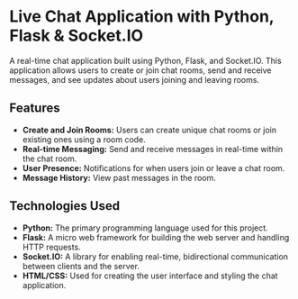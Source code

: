 # Live Chat Application with Python, Flask & Socket.IO

A real-time chat application built using Python, Flask, and Socket.IO. This application allows users to create or join chat rooms, send and receive messages, and see updates about users joining and leaving rooms.

## Features

- **Create and Join Rooms:** Users can create unique chat rooms or join existing ones using a room code.
- **Real-time Messaging:** Send and receive messages in real-time within the chat room.
- **User Presence:** Notifications for when users join or leave a chat room.
- **Message History:** View past messages in the room.

## Technologies Used

- **Python:** The primary programming language used for this project.
- **Flask:** A micro web framework for building the web server and handling HTTP requests.
- **Socket.IO:** A library for enabling real-time, bidirectional communication between clients and the server.
- **HTML/CSS:** Used for creating the user interface and styling the chat application.
